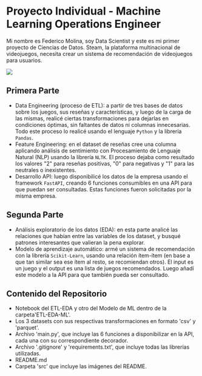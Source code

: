 # Proyecto Individual - Machine Learning Operations Engineer
  Mi nombre es Federico Molina, soy Data Scientist y este es mi primer proyecto de Ciencias de Datos. Steam, la plataforma multinacional de videojuegos, necesita crear un sistema de recomendación de videojuegos para usuarios.

![](https://github.com/federicomolina86/Proyecto-MLOps-Engineer/blob/main/src/Steam_logo.jpg)

## Primera Parte
- Data Engineering (proceso de ETL): a partir de tres bases de datos sobre los juegos, sus reseñas y características, y luego de la carga de las mismas, realicé ciertas transformaciones para dejarlas en condiciones óptimas, sin faltantes de datos ni columnas innecesarias. Todo este proceso lo realicé usando el lenguaje `Python` y la librería `Pandas`. 
- Feature Engineering: en el dataset de reseñas cree una columna aplicando análisis de sentimiento con Procesamiento de Lenguaje Natural (NLP) usando la librería `NLTK`. El proceso dejaba como resultado los valores "2" para reseñas positivas, "0" para negativas y "1" para las neutrales o inexistentes.
- Desarrollo API: luego disponibilicé los datos de la empresa usando el framework `FastAPI`, creando 6 funciones consumibles en una API para que puedan ser consultadas. Estas funciones fueron solicitadas por la misma empresa.

## Segunda Parte
- Análisis exploratorio de los datos (EDA): en esta parte analicé las relaciones que habían entre las variables de los dataset, y busqué patrones interesantes que valieran la pena explorar.
- Modelo de aprendizaje automático: armé un sistema de recomendación con la librería `Scikit-Learn`, usando una relación ítem-ítem (en base a que tan similar sea ese ítem al resto, se recomiendan otros). El input es un juego y el output es una lista de juegos recomendados. Luego añadí este modelo a la API para que también pueda ser consultado.

## Contenido del Repositorio
  - Notebook del ETL-EDA y otro del Modelo de ML dentro de la carpeta'ETL-EDA-ML'.
  - Los 3 datasets con sus respectivas transformaciones en formato 'csv' y 'parquet'.
  - Archivo 'main.py', que incluye las 6 funciones a disponibilizar en la API, cada una con su correspondiente decorador.
  - Archivo '.gitignore' y 'requirements.txt', que incluye todas las librerías utilizadas.
  - README.md
  - Carpeta 'src' que incluye las imágenes del README.
